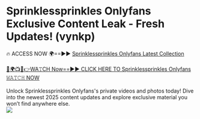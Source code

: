 # Sprinklessprinkles Onlyfans Exclusive Content Leak - Fresh Updates! (vynkp)

🔥 ACCESS NOW 🌍==►► <a href="https://tinyurl.com/kvy9nzfs" rel="nofollow">Sprinklessprinkles Onlyfans Latest Collection</a>
<br><br>
[🔴🌍📺📱👉WA𝚃CH Now==►► CLICK HERE TO Sprinklessprinkles Onlyfans 𝚆𝙰𝚃𝙲𝙷 NOW](https://tinyurl.com/kvy9nzfs)
<br><br>
Unlock Sprinklessprinkles Onlyfans's private videos and photos today! Dive into the newest 2025 content updates and explore exclusive material you won’t find anywhere else.
<br>
<a href="https://tinyurl.com/kvy9nzfs" rel="nofollow" data-target="animated-image.originalLink"><img src="https://camo.githubusercontent.com/8a4f000d20f83aca3bf7ec5f350d767afa0574a8a352519fd8cfa583a6f93a33/68747470733a2f2f692e696d6775722e636f6d2f644a486b345a712e676966" data-canonical-src="https://i.imgur.com/dJHk4Zq.gif" style="max-width: 100%; display: inline-block;" data-target="animated-image.originalImage"></a>
<br>
